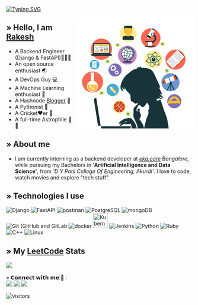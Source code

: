 [![Typing SVG](https://readme-typing-svg.demolab.com?font=monaco&pause=1000&width=435&lines=vision+%40+apokolipse+%3A~+%24+whoami)](https://bit.ly/knowrakesh)

<div>
    <img src="prog1.png" alt="Image" align="right" height="300">
</div>

## » Hello, I am <a href="https://bit.ly/knowrakesh">Rakesh</a>
- A Backend Engineer (Django & FastAPI)🙎🏻‍♂️
- An open source enthusiast 🌏
- A DevOps Guy :computer:
- A Machine Learning enthusiast 🧮
- A Hashnode <a href="https://imsrakesh.hashnode.dev">Blogger</a> 📃
- A Pythonist 🐍
- A Cricket♥️er 🏏
- A full-time Astrophile :rocket: :milky_way:

## » About me
- I am currently interning as a backend developer at [*eka.care*](https://eka.care) *Bangalore*, while pursuing my Bachelors in <b>'Artificial Intelligence and Data Science'</b>,  from  <i>'D Y Patil College Of Engineering, Akurdi'</i>. I love to code, watch movies and explore "tech stuff".

## » Technologies I use 
<img height="40" src="https://github.com/ghubrakesh/ghubrakesh/assets/102187286/9a575037-b3a5-4b7c-9784-69d92b202c2f" title="Django">  <img height="40" src="https://fastapi.tiangolo.com/img/icon-white.svg" title="FastAPI">  <img height="40" src="https://github.com/ghubrakesh/ghubrakesh/assets/102187286/a55a6b41-0ea9-4166-99b3-1b53c6ae13c9" title="postman">  <img height="40" src="https://www.postgresql.org/media/img/about/press/elephant.png" title="PostgreSQL">  <img height="40" src="https://cdn.iconscout.com/icon/free/png-512/free-mongodb-5-1175140.png?f=avif&w=256" title="mongoDB">  <img height="40" src="https://upload.wikimedia.org/wikipedia/commons/thumb/3/3f/Git_icon.svg/1024px-Git_icon.svg.png" title="Git (GitHub and GitLab"> <img height="40" src="https://www.docker.com/wp-content/uploads/2022/03/vertical-logo-monochromatic.png" title="docker">  <img height="40" width="40" src="https://upload.wikimedia.org/wikipedia/commons/3/39/Kubernetes_logo_without_workmark.svg" title="Kubernetes">  <img height="40" src="https://wiki.jenkins-ci.org/JENKINS/attachments/2916393/57409618.png" title="Jenkins"> <img height="40" src="https://upload.wikimedia.org/wikipedia/commons/thumb/c/c3/Python-logo-notext.svg/1869px-Python-logo-notext.svg.png" title="Python">  <img height="40" src="https://upload.wikimedia.org/wikipedia/commons/thumb/7/73/Ruby_logo.svg/121px-Ruby_logo.svg.png" title="Ruby"> <img height="40" src="https://github.com/ghubrakesh/ghubrakesh/assets/102187286/6b794775-7f17-4247-866c-fa6373b1a856" title="C++">  <img height="40" src= "https://upload.wikimedia.org/wikipedia/commons/thumb/3/35/Tux.svg/800px-Tux.svg.png" title="Linux">



## » My [LeetCode](https://leetcode.com/eleetcoderrakesh) Stats

![](https://leetcard.jacoblin.cool/eleetcoderrakesh?hide=ranking&border=0&radius=20)

<p1> » 𝗖𝗼𝗻𝗻𝗲𝗰𝘁 𝘄𝗶𝘁𝗵 𝗺𝗲:📲 :
<br>
<a target="_blank" href="https://www.linkedin.com/in/inrakesh/"><img src="https://img.shields.io/badge/-LinkedIn-0077B5?style=for-the-badge&logo=Linkedin&logoColor=white&color=black"></img></a>
<a target="_blank" href="mailto:takemetorakesh@gmail.com"><img src="https://img.shields.io/badge/-Gmail-D14836?style=for-the-badge&logo=Gmail&logoColor=white&color=black"></img></a>
<a target="_blank" href="https://twitter.com/okaybyetakecare"><img src="https://img.shields.io/badge/-Twitter-1DA1F2?style=for-the-badge&logo=Twitter&logoColor=white&color=black"></img></a>
<br>
</p1>

![visitors](https://visitor-badge.laobi.icu/badge?page_id=ghubrakesh.ghubrakesh)
